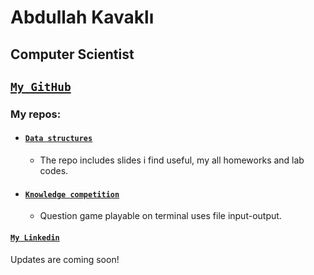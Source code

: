 # Abdullah Kavaklı
## Computer Scientist
## [**`My GitHub`**](https://github.com/abdullahkavakli)

### My repos:

- #### [`Data structures`](https://github.com/abdullahkavakli/data-structures)
    - The repo includes slides i find useful, my all homeworks and lab codes.

- #### [`Knowledge competition`](https://github.com/abdullahkavakli/Knowledge-competition)
  - Question game playable on terminal uses file input-output.

#### [`My Linkedin`](https://www.linkedin.com/in/abdullahkavakli/)


Updates are coming soon!

